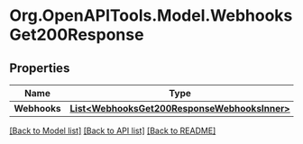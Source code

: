 # Org.OpenAPITools.Model.WebhooksGet200Response

## Properties

Name | Type | Description | Notes
------------ | ------------- | ------------- | -------------
**Webhooks** | [**List&lt;WebhooksGet200ResponseWebhooksInner&gt;**](WebhooksGet200ResponseWebhooksInner.md) |  | [optional] 

[[Back to Model list]](../README.md#documentation-for-models) [[Back to API list]](../README.md#documentation-for-api-endpoints) [[Back to README]](../README.md)

